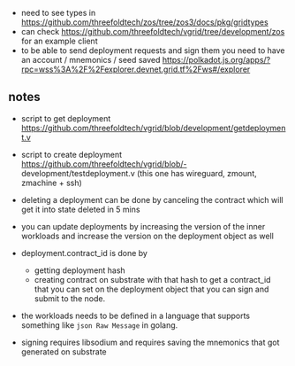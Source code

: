 - need to see types in https://github.com/threefoldtech/zos/tree/zos3/docs/pkg/gridtypes
- can check https://github.com/threefoldtech/vgrid/tree/development/zos for an example client
- to be able to send deployment requests and sign them you need to have an account / mnemonics / seed saved https://polkadot.js.org/apps/?rpc=wss%3A%2F%2Fexplorer.devnet.grid.tf%2Fws#/explorer



## notes

- script to get deployment https://github.com/threefoldtech/vgrid/blob/development/getdeployment.v

- script to create deployment https://github.com/threefoldtech/vgrid/blob/- development/testdeployment.v (this one has wireguard, zmount, zmachine + ssh)
- deleting a deployment can be done by canceling the contract which will get it into state deleted in 5 mins
- you can update deployments by increasing the version of the inner workloads and increase the version on the deployment object as well
- deployment.contract_id is done by
   - getting deployment hash
   - creating contract on substrate with that hash to get a contract_id that you can set on the deployment object that you can sign and submit to the node.

- the workloads needs to be defined in a language that supports something like `json Raw Message` in golang.

- signing requires libsodium and requires saving the mnemonics that got generated on substrate